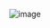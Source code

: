 ![image](https://github.com/kazshansheng/kazshansheng/assets/145671836/4d934b41-7b87-4fad-81af-f3d39acda342)
